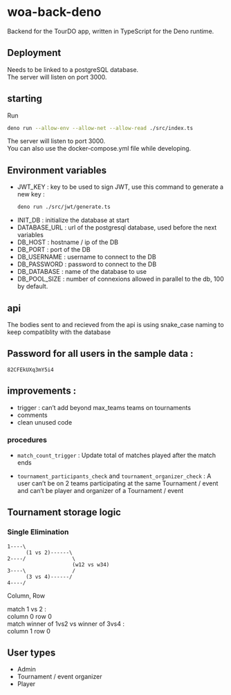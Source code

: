 # woa-back-deno

Backend for the TourDO app, written in TypeScript for the Deno runtime.

## Deployment

Needs to be linked to a postgreSQL database.  
The server will listen on port 3000.

## starting 
Run 
```bash
deno run --allow-env --allow-net --allow-read ./src/index.ts
```
The server will listen to port 3000. \
You can also use the docker-compose.yml file while developing.

## Environment variables

-   JWT_KEY : key to be used to sign JWT, use this command to generate a new key :
    ```bash
    deno run ./src/jwt/generate.ts
    ```
-   INIT_DB : initialize the database at start
-   DATABASE_URL : url of the postgresql database, used before the next variables
-   DB_HOST : hostname / ip of the DB
-   DB_PORT : port of the DB
-   DB_USERNAME : username to connect to the DB
-   DB_PASSWORD : password to connect to the DB
-   DB_DATABASE : name of the database to use
-   DB_POOL_SIZE : number of connexions allowed in parallel to the db, 100 by default.


## api

The bodies sent to and recieved from the api is using snake_case naming to keep compatiblity with the database


## Password for all users in the sample data :

```
82CFEkUXq3mY5i4
```

## improvements :
- trigger : can’t add beyond max_teams teams on tournaments 
-   comments
-   clean unused code


### procedures

-   `match_count_trigger` : Update total of matches played after the match ends

-   `tournament_participants_check` and `tournament_organizer_check` : A user can’t be on 2 teams participating at the same Tournament / event and can’t be player and organizer of a Tournament / event



## Tournament storage logic

### Single Elimination

```
1----\
      (1 vs 2)------\
2----/               \
                     (w12 vs w34)
3----\               /
      (3 vs 4)------/
4----/
```

Column, Row

match 1 vs 2 :\
column 0 row 0\
match winner of 1vs2 vs winner of 3vs4 :\
column 1 row 0


## User types

-   Admin
-   Tournament / event organizer
-   Player

